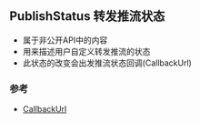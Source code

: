 ## PublishStatus 转发推流状态
* 属于非公开API中的内容
* 用来描述用户自定义转发推流的状态
* 此状态的改变会出发推流状态回调(CallbackUrl)

### 参考
* [CallbackUrl](callbackurl.md)